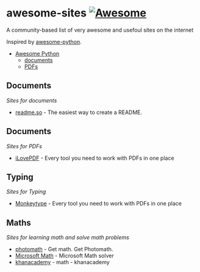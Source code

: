 # awesome-sites [![Awesome](https://cdn.rawgit.com/sindresorhus/awesome/d7305f38d29fed78fa85652e3a63e154dd8e8829/media/badge.svg)](https://github.com/sindresorhus/awesome)
A community-based list of very awesome and usefoul sites on the internet

Inspired by [awesome-python](https://github.com/vinta/awesome-python).

- [Awesome Python](#awesome-python)
    - [documents](#documents)
    - [PDFs](#PDFs)

## Documents
  *Sites for documents*
  * [readme.so](https://readme.so/) - The easiest way to create a README.
  
 ## Documents
  *Sites for PDFs*
  * [iLovePDF](https://www.ilovepdf.com/) - Every tool you need to work with PDFs in one place
  
 ## Typing
   *Sites for Typing*
   * [Monkeytype](https://monkeytype.com/) - Every tool you need to work with PDFs in one place
 
 ## Maths
   *Sites for learning math and solve math problems*
   * [photomath](https://photomath.com/it) - Get math. Get Photomath.
   * [Microsoft Math](https://mathsolver.microsoft.com) - Microsoft Math solver
   * [khanacademy](https://it.khanacademy.org/math) - math - khanacademy
